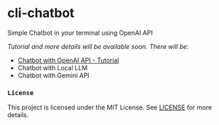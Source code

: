 # cli-chatbot
Simple Chatbot in your terminal using OpenAI API

*Tutorial and more details will be available soon.
There will be:*
- [Chatbot with OpenAI API - Tutorial](https://youtu.be/MIglNcDYDic)
- Chatbot with Local LLM
- Chatbot with Gemini API


### `License`
This project is licensed under the MIT License. See [LICENSE](https://github.com/nimna29/cli-chatbot/blob/main/LICENSE) for more details.
